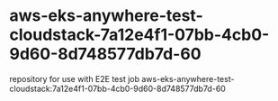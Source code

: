 # aws-eks-anywhere-test-cloudstack-7a12e4f1-07bb-4cb0-9d60-8d748577db7d-60
repository for use with E2E test job aws-eks-anywhere-test-cloudstack:7a12e4f1-07bb-4cb0-9d60-8d748577db7d-60
